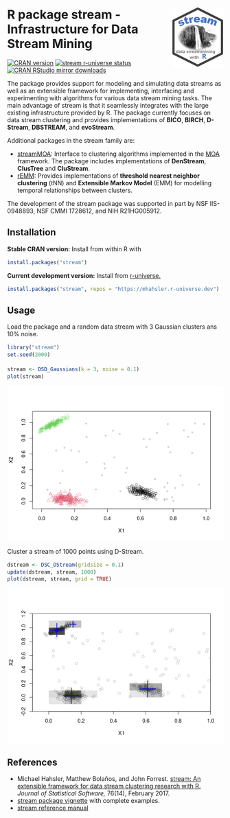 
# <img src="man/figures/logo.svg" align="right" height="139" /> R package stream - Infrastructure for Data Stream Mining

[![CRAN
version](http://www.r-pkg.org/badges/version/stream)](https://CRAN.R-project.org/package=stream)
[![stream r-universe
status](https://mhahsler.r-universe.dev/badges/stream)](https://mhahsler.r-universe.dev/ui#package:stream)
[![CRAN RStudio mirror
downloads](http://cranlogs.r-pkg.org/badges/stream)](https://CRAN.R-project.org/package=stream)

The package provides support for modeling and simulating data streams as
well as an extensible framework for implementing, interfacing and
experimenting with algorithms for various data stream mining tasks. The
main advantage of stream is that it seamlessly integrates with the large
existing infrastructure provided by R. The package currently focuses on
data stream clustering and provides implementations of **BICO**,
**BIRCH**, **D-Stream**, **DBSTREAM**, and **evoStream**.

Additional packages in the stream family are:

-   [streamMOA](https://github.com/mhahsler/streamMOA): Interface to
    clustering algorithms implemented in the
    [MOA](https://moa.cms.waikato.ac.nz/) framework. The package
    includes implementations of **DenStream**, **ClusTree** and
    **CluStream**.
-   [rEMM](https://github.com/mhahsler/rEMM): Provides implementations
    of **threshold nearest neighbor clustering** (tNN) and **Extensible
    Markov Model** (EMM) for modelling temporal relationships between
    clusters.

The development of the stream package was supported in part by NSF
IIS-0948893, NSF CMMI 1728612, and NIH R21HG005912.

## Installation

**Stable CRAN version:** Install from within R with

``` r
install.packages("stream")
```

**Current development version:** Install from
[r-universe.](https://mhahsler.r-universe.dev/ui#package:stream)

``` r
install.packages("stream", repos = "https://mhahsler.r-universe.dev")
```

## Usage

Load the package and a random data stream with 3 Gaussian clusters ans
10% noise.

``` r
library("stream")
set.seed(2000)

stream <- DSD_Gaussians(k = 3, noise = 0.1)
plot(stream)
```

![](inst/README_files/stream-1.png)<!-- -->

Cluster a stream of 1000 points using D-Stream.

``` r
dstream <- DSC_DStream(gridsize = 0.1)
update(dstream, stream, 1000)
plot(dstream, stream, grid = TRUE)
```

![](inst/README_files/Dstream-1.png)<!-- -->

## References

-   Michael Hahsler, Matthew Bolaños, and John Forrest. [stream: An
    extensible framework for data stream clustering research with
    R.](https://dx.doi.org/10.18637/jss.v076.i14) *Journal of
    Statistical Software,* 76(14), February 2017.
-   [stream package
    vignette](https://cran.r-project.org/package=stream/vignettes/stream.pdf)
    with complete examples.
-   [stream reference
    manual](https://cran.r-project.org/package=stream/stream.pdf)
